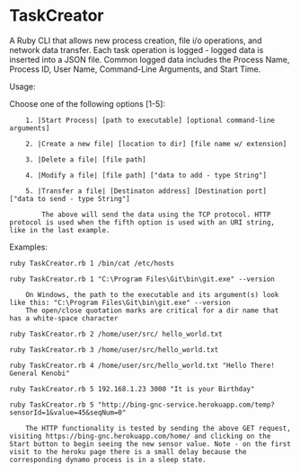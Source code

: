 # TaskCreator
A Ruby CLI that allows new process creation, file i/o operations, and network data transfer. Each task operation is logged - logged data is inserted into a JSON file. Common logged data includes the Process Name, Process ID, User Name, Command-Line Arguments, and Start Time.

Usage:

Choose one of the following options [1-5]:

        1. |Start Process| [path to executable] [optional command-line arguments]

        2. |Create a new file| [location to dir] [file name w/ extension]

        3. |Delete a file| [file path]

        4. |Modify a file| [file path] ["data to add - type String"]

        5. |Transfer a file| [Destinaton address] [Destination port] ["data to send - type String"]

            The above will send the data using the TCP protocol. HTTP protocol is used when the fifth option is used with an URI string, like in the last example.
Examples:

    ruby TaskCreator.rb 1 /bin/cat /etc/hosts

    ruby TaskCreator.rb 1 "C:\Program Files\Git\bin\git.exe" --version
        
        On Windows, the path to the executable and its argument(s) look like this: "C:\Program Files\Git\bin\git.exe" --version
        The open/close quotation marks are critical for a dir name that has a white-space character

    ruby TaskCreator.rb 2 /home/user/src/ hello_world.txt

    ruby TaskCreator.rb 3 /home/user/src/hello_world.txt

    ruby TaskCreator.rb 4 /home/user/src/hello_world.txt "Hello There! General Kenobi"

    ruby TaskCreator.rb 5 192.168.1.23 3000 "It is your Birthday"

    ruby TaskCreator.rb 5 "http://bing-gnc-service.herokuapp.com/temp?sensorId=1&value=45&seqNum=0"
        
        The HTTP functionality is tested by sending the above GET request, visiting https://bing-gnc.herokuapp.com/home/ and clicking on the Start button to begin seeing the new sensor value. Note - on the first visit to the heroku page there is a small delay because the corresponding dynamo process is in a sleep state. 